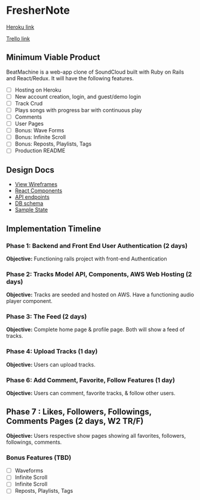 # FresherNote

[Heroku link][heroku]

[Trello link][trello]

[heroku]: http://www.herokuapp.com
[trello]: https://trello.com/

## Minimum Viable Product

BeatMachine is a web-app clone of SoundCloud built with Ruby on Rails and
React/Redux. It will have the following features.

- [ ] Hosting on Heroku
- [ ] New account creation, login, and guest/demo login
- [ ] Track Crud
- [ ] Plays songs with progress bar with continuous play
- [ ] Comments
- [ ] User Pages
- [ ] Bonus: Wave Forms
- [ ] Bonus: Infinite Scroll
- [ ] Bonus: Reposts, Playlists, Tags
- [ ] Production README

## Design Docs
* [View Wireframes][wireframes]
* [React Components][components]
* [API endpoints][api-endpoints]
* [DB schema][schema]
* [Sample State][sample-state]

[wireframes]: wireframes
[components]: component-hierarchy.md
[sample-state]: sample-state.md
[api-endpoints]: api-endpoints.md
[schema]: schema.md

## Implementation Timeline

### Phase 1: Backend and Front End User Authentication (2 days)

**Objective:** Functioning rails project with front-end Authentication

### Phase 2: Tracks Model API, Components, AWS Web Hosting (2 days)

**Objective:** Tracks are seeded and hosted on AWS. Have a functioning audio player component.

### Phase 3: The Feed (2 days)

**Objective:** Complete home page & profile page. Both will show a feed of tracks.

### Phase 4: Upload Tracks (1 day)

**Objective:** Users can upload tracks.

### Phase 6: Add Comment, Favorite, Follow Features (1 day)

**Objective:** Users can comment, favorite tracks, & follow other users.

## Phase 7 : Likes, Followers, Followings, Comments Pages (2 days, W2 TR/F)

**Objective:** Users respective show pages showing all favorites,  followers, followings, comments.

### Bonus Features (TBD)
- [ ] Waveforms
- [ ] Infinite Scroll
- [ ] Infinite Scroll
- [ ] Reposts, Playlists, Tags
